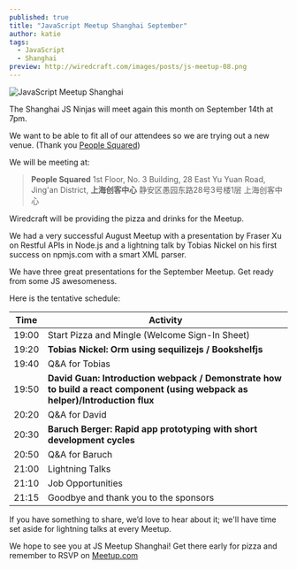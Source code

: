```yaml
---
published: true
title: "JavaScript Meetup Shanghai September"
author: katie
tags:
  - JavaScript
  - Shanghai
preview: http://wiredcraft.com/images/posts/js-meetup-08.png
---
```


![JavaScript Meetup Shanghai](http://wiredcraft.com/images/posts/js-meetup-08.png)

The Shanghai JS Ninjas will meet again this month on September 14th at 7pm. 

We want to be able to fit all of our attendees so we are trying out a new venue. (Thank you [People Squared](http://www.people-squared.com/))

We will be meeting at: 

> **People Squared**
> 1st Floor, No. 3 Building, 28 East Yu Yuan Road, Jing'an District,
> **上海创客中心**
> 静安区愚园东路28号3号楼1层 上海创客中心

Wiredcraft will be providing the pizza and drinks for the Meetup. 

<!-- more -->

We had a very successful August Meetup with a presentation by Fraser Xu on Restful APIs in Node.js and a lightning talk by Tobias Nickel on his first success on npmjs.com with a smart XML parser. 

We have three great presentations for the September Meetup. Get ready from some JS awesomeness. 

Here is the tentative schedule:

Time | Activity
--- | ---
19:00 | Start Pizza and Mingle (Welcome Sign-In Sheet)
19:20 | **Tobias Nickel: Orm using sequilizejs / Bookshelfjs**
19:40 | Q&A for Tobias
19:50 | **David Guan: Introduction webpack /  Demonstrate how to build a react component (using webpack as helper)/Introduction flux** 
20:20 | Q&A for David
20:30 | **Baruch Berger: Rapid app prototyping with short development cycles**
20:50 | Q&A for Baruch
21:00 | Lightning Talks
21:10 | Job Opportunities
21:15 | Goodbye and thank you to the sponsors

If you have something to share, we’d love to hear about it; we'll have time set aside for lightning talks at every Meetup.

We hope to see you at JS Meetup Shanghai! Get there early for pizza and remember to RSVP on [Meetup.com](http://www.meetup.com/Shanghai-JavaScript-Meetup/)
